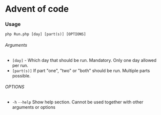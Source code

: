 # Advent of code

### Usage

`php Run.php [day] [part(s)] [OPTIONS]`

###### Arguments

* `[day]` - Which day that should be run. Mandatory. Only one day allowed per run.
* `[part(s)]` If part "one", "two" or "both" should be run. Multiple parts possible.

###### OPTIONS

* `-h` `--help` Show help section. Cannot be used together with other arguments or options